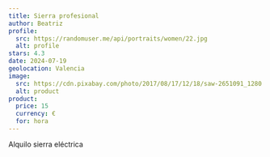```yaml
---
title: Sierra profesional
author: Beatriz
profile:
  src: https://randomuser.me/api/portraits/women/22.jpg
  alt: profile
stars: 4.3
date: 2024-07-19
geolocation: Valencia
image: 
  src: https://cdn.pixabay.com/photo/2017/08/17/12/18/saw-2651091_1280.jpg
  alt: product
product:
  price: 15
  currency: €
  for: hora
---
```


Alquilo sierra eléctrica